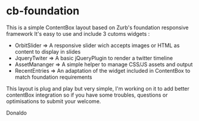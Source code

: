 cb-foundation
============

This is a simple ContentBox layout based on Zurb's foundation responsive framework
It's easy to use and include 3 cutoms widgets :
- OrbitSlider => A responsive slider wich accepts images or HTML as content to display in slides
- JqueryTwiter => A basic jQueryPlugin to render a twitter timeline
- AssetMananger => A simple helper to manage CSS/JS assets and output
- RecentEntries => An adaptation of the widget included in ContentBox to match foundation requirements

This layout is plug and play but very simple, I'm working on it to add better contentBox integration so if you have some troubles, questions or optimisations to submit your welcome.

Donaldo
